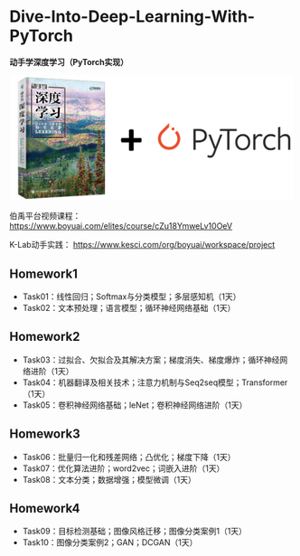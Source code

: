 # Dive-Into-Deep-Learning-With-PyTorch
**动手学深度学习（PyTorch实现）**

<div align=center>
<img width="500" src="./Dive-Into-Deep Learning-With-PyTorch.png" alt="Dive-Into-Deep Learning-With-PyTorch"/>
</div>

伯禹平台视频课程：
https://www.boyuai.com/elites/course/cZu18YmweLv10OeV

K-Lab动手实践：
https://www.kesci.com/org/boyuai/workspace/project

## Homework1 
- Task01：线性回归；Softmax与分类模型；多层感知机（1天）
- Task02：文本预处理；语言模型；循环神经网络基础（1天）

## Homework2 
- Task03：过拟合、欠拟合及其解决方案；梯度消失、梯度爆炸；循环神经网络进阶（1天）
- Task04：机器翻译及相关技术；注意力机制与Seq2seq模型；Transformer（1天）
- Task05：卷积神经网络基础；leNet；卷积神经网络进阶（1天）

## Homework3 
- Task06：批量归一化和残差网络；凸优化；梯度下降（1天）
- Task07：优化算法进阶；word2vec；词嵌入进阶（1天）
- Task08：文本分类；数据增强；模型微调（1天）

## Homework4 
- Task09：目标检测基础；图像风格迁移；图像分类案例1（1天）
- Task10：图像分类案例2；GAN；DCGAN（1天）
